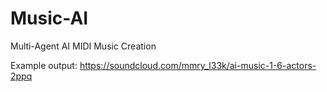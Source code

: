 Music-AI
========

Multi-Agent AI MIDI Music Creation

Example output:
https://soundcloud.com/mmry_l33k/ai-music-1-6-actors-2ppq
